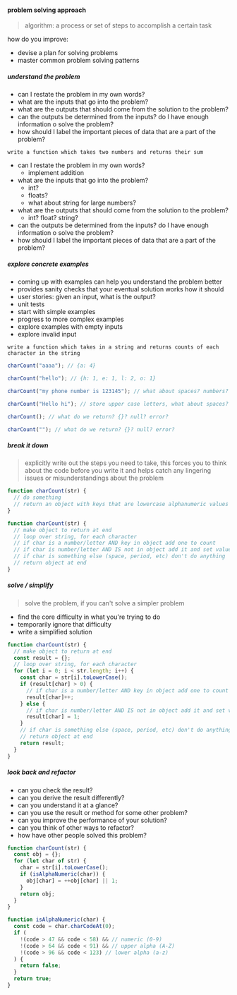 #### problem solving approach

> algorithm: a process or set of steps to accomplish a certain task

how do you improve:

- devise a plan for solving problems
- master common problem solving patterns

##### understand the problem

- can I restate the problem in my own words?
- what are the inputs that go into the problem?
- what are the outputs that should come from the solution to the problem?
- can the outputs be determined from the inputs? do I have enough information o solve the problem?
- how should I label the important pieces of data that are a part of the problem?

`write a function which takes two numbers and returns their sum`

- can I restate the problem in my own words?
  - implement addition
- what are the inputs that go into the problem?
  - int?
  - floats?
  - what about string for large numbers?
- what are the outputs that should come from the solution to the problem?
  - int? float? string?
- can the outputs be determined from the inputs? do I have enough information o solve the problem?
- how should I label the important pieces of data that are a part of the problem?

##### explore concrete examples

- coming up with examples can help you understand the problem better
- provides sanity checks that your eventual solution works how it should
- user stories: given an input, what is the output?
- unit tests
- start with simple examples
- progress to more complex examples
- explore examples with empty inputs
- explore invalid input

`write a function which takes in a string and returns counts of each character in the string`

```js
charCount("aaaa"); // {a: 4}

charCount("hello"); // {h: 1, e: 1, l: 2, o: 1}

charCount("my phone number is 123145"); // what about spaces? numbers?

charCount("Hello hi"); // store upper case letters, what about spaces?

charCount(); // what do we return? {}? null? error?

charCount(""); // what do we return? {}? null? error?
```

##### break it down

> explicitly write out the steps you need to take, this forces you to think about the code before you write it and helps catch any lingering issues or misunderstandings about the problem

```js
function charCount(str) {
  // do something
  // return an object with keys that are lowercase alphanumeric values
}

function charCount(str) {
  // make object to return at end
  // loop over string, for each character
  // if char is a number/letter AND key in object add one to count
  // if char is number/letter AND IS not in object add it and set value to 1
  // if char is something else (space, period, etc) don't do anything
  // return object at end
}
```

##### solve / simplify

> solve the problem, if you can't solve a simpler problem

- find the core difficulty in what you're trying to do
- temporarily ignore that difficulty
- write a simplified solution

```js
function charCount(str) {
  // make object to return at end
  const result = {};
  // loop over string, for each character
  for (let i = 0; i < str.length; i++) {
    const char = str[i].toLowerCase();
    if (result[char] > 0) {
      // if char is a number/letter AND key in object add one to count
      result[char]++;
    } else {
      // if char is number/letter AND IS not in object add it and set value to 1
      result[char] = 1;
    }
    // if char is something else (space, period, etc) don't do anything
    // return object at end
    return result;
  }
}
```

##### look back and refactor

- can you check the result?
- can you derive the result differently?
- can you understand it at a glance?
- can you use the result or method for some other problem?
- can you improve the performance of your solution?
- can you think of other ways to refactor?
- how have other people solved this problem?

```js
function charCount(str) {
  const obj = {};
  for (let char of str) {
    char = str[i].toLowerCase();
    if (isAlphaNumeric(char)) {
      obj[char] = ++obj[char] || 1;
    }
    return obj;
  }
}

function isAlphaNumeric(char) {
  const code = char.charCodeAt(0);
  if (
    !(code > 47 && code < 58) && // numeric (0-9)
    !(code > 64 && code < 91) && // upper alpha (A-Z)
    !(code > 96 && code < 123) // lower alpha (a-z)
  ) {
    return false;
  }
  return true;
}
```
